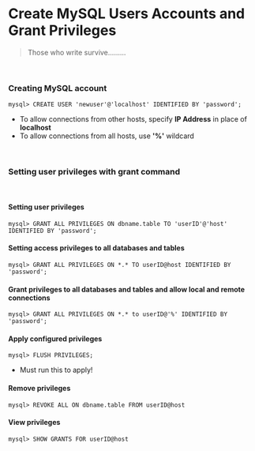 # Create MySQL Users Accounts and Grant Privileges

> Those who write survive.........

<br>

### Creating MySQL account

```
mysql> CREATE USER 'newuser'@'localhost' IDENTIFIED BY 'password';
```

- To allow connections from other hosts, specify **IP Address** in place of **localhost**
- To allow connections from all hosts, use **'%'** wildcard

<br>

### Setting user privileges with grant command

<br>

#### Setting user privileges

```
mysql> GRANT ALL PRIVILEGES ON dbname.table TO 'userID'@'host' IDENTIFIED BY 'password';
```

#### Setting access privileges to all databases and tables

```
mysql> GRANT ALL PRIVILEGES ON *.* TO userID@host IDENTIFIED BY 'password';
```

#### Grant privileges to all databases and tables and allow local and remote connections

```
mysql> GRANT ALL PRIVILEGES ON *.* to userID@'%' IDENTIFIED BY 'password';
```

#### Apply configured privileges

```
mysql> FLUSH PRIVILEGES;
```

- Must run this to apply!

#### Remove privileges

```
mysql> REVOKE ALL ON dbname.table FROM userID@host
```

#### View privileges

```
mysql> SHOW GRANTS FOR userID@host
``` 
